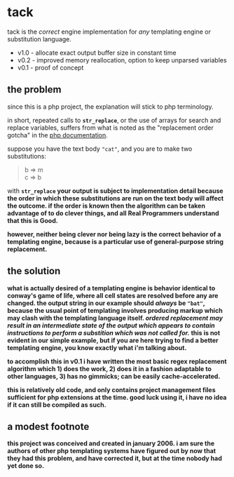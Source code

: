 tack
====

<p>tack is the <i>correct</i> engine implementation for <i>any</i> templating
engine or substitution language.</p>

<ul>
<li>v1.0 - allocate exact output buffer size in constant time</li>
<li>v0.2 - improved memory reallocation, option to keep unparsed variables</li>
<li>v0.1 - proof of concept</li></ul>

the problem
-----------

<p>since this is a php project, the explanation will stick to php
terminology.</p>

<p>in short, repeated calls to <code><b>str_replace</b></code>, or the use of
arrays for search and replace variables, suffers from what is noted as the
"replacement order gotcha" in the <a href="http://php.net/str_replace">php
documentation</a>.</p>

<p>suppose you have the text body <code>"cat"</code>, and you are to make two
substitutions:</p>
<blockquote>b =&gt; m<br />c =&gt; b</blockquote>

<p>with <code><b>str_replace<?b></code> your output is subject to implementation
detail because the order in which these substitutions are run on the text body
will affect the outcome. if the order is known then the algorithm can be taken
advantage of to do clever things, and all Real Programmers understand that this
is Good.</p>

<p>however, neither being clever nor being lazy is the correct behavior of a
templating engine, because is a particular use of general-purpose string
replacement.</p>


the solution
------------

<p>what is actually desired of a templating engine is behavior identical to
conway's game of life, where all cell states are resolved before any are
changed. the output string in our example should <i>always</i> be
<code>"bat"</code>, because the usual point of templating involves producing
markup which may clash with the templating language itself. <i>ordered
replacement may result in an intermediate state of the output which appears to
contain instructions to perform a substition which was not called for.</i>
this is not evident in our simple example, but if you are here trying to find
a better templating engine, you know exactly what i'm talking about.</p>

<p>to accomplish this in v0.1 i have written the most basic regex replacement
algorithm which 1) does the work, 2) does it in a fashion adaptable to other
languages, 3) has no gimmicks; can be easily cache-accelerated.</p>

<p>this is relatively old code, and only contains project management files
sufficient for php extensions at the time. good luck using it, i have no idea
if it can still be compiled as such.</p>


a modest footnote
-----------------

<p>this project was conceived and created in january 2006. i am sure the authors
of other php templating systems have figured out by now that they had this
problem, and have corrected it, but at the time nobody had yet done so.</p>
